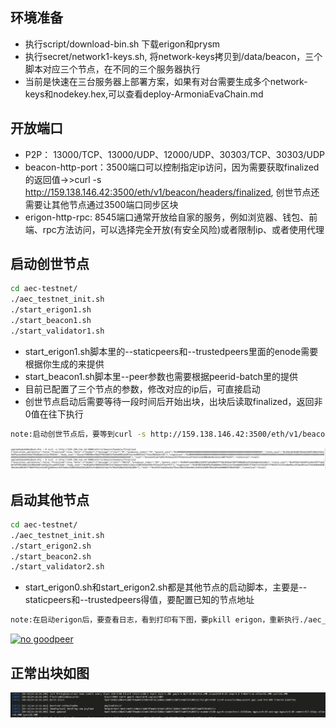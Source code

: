 ## 环境准备
- 执行script/download-bin.sh 下载erigon和prysm
- 执行secret/network1-keys.sh, 将network-keys拷贝到/data/beacon，三个脚本对应三个节点，在不同的三个服务器执行
- 当前是快速在三台服务器上部署方案，如果有对台需要生成多个network-keys和nodekey.hex,可以查看deploy-ArmoniaEvaChain.md

## 开放端口
- P2P： 13000/TCP、13000/UDP、12000/UDP、30303/TCP、30303/UDP
- beacon-http-port：3500端口可以控制指定ip访问，因为需要获取finalized的返回值->>curl -s http://159.138.146.42:3500/eth/v1/beacon/headers/finalized, 创世节点还需要让其他节点通过3500端口同步区块
- erigon-http-rpc: 8545端口通常开放给自家的服务，例如浏览器、钱包、前端、rpc方法访问，可以选择完全开放(有安全风险)或者限制ip、或者使用代理

## 启动创世节点
```bash
cd aec-testnet/
./aec_testnet_init.sh
./start_erigon1.sh
./start_beacon1.sh
./start_validator1.sh
```
- start_erigon1.sh脚本里的--staticpeers和--trustedpeers里面的enode需要根据你生成的来提供
- start_beacon1.sh脚本里--peer参数也需要根据peerid-batch里的提供
- 目前已配置了三个节点的参数，修改对应的ip后，可直接启动
- 创世节点启动后需要等待一段时间后开始出块，出块后读取finalized，返回非0值在往下执行
```bash
note:启动创世节点后，要等到curl -s http://159.138.146.42:3500/eth/v1/beacon/headers/finalized返回的slot非0在启动下一个节点
```
[![finalized](./images/finalized.png)](./images/finalized.png)

## 启动其他节点
```bash
cd aec-testnet/
./aec_testnet_init.sh
./start_erigon2.sh
./start_beacon2.sh
./start_validator2.sh
```
- start_erigon0.sh和start_erigon2.sh都是其他节点的启动脚本，主要是--staticpeers和--trustedpeers得值，要配置已知的节点地址

```bash
note:在启动erigon后，要查看日志，看到打印有下图，要pkill erigon，重新执行./aec_testnet_init.sh和./start_erigon2.sh
```
[![no goodpeer](./images/goodpeer.png)](./images/goodpeer.png)

## 正常出块如图
[![正常执行出块](./images/normal.png)](./images/normal.png)
